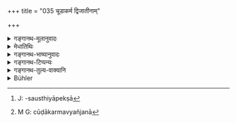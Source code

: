+++
title = "035 चूडाकर्म द्विजातीनाम्"

+++

<details><summary>गङ्गानथ-मूलानुवादः</summary>

In view or the injunctions or the Veda, the Tonsure-ceremony of all twice-born children should be performed, according to law, in the first year or the third.—(35)
</details>

<details><summary>मेधातिथिः</summary>

**चूडा** शिखा । तदर्थं कर्म **चूडाकर्म** । केषुचिन् मूर्द्धदेशेषु केशानां स्थापनां रचनाविशेषश् चैतच् चूडाकर्मोच्यते । **प्रथमवर्षे तृतीये वा** । ग्रहसौस्थित्या[^१६६] विकल्पः । **श्रुतिनोदनाद्** इत्य् अनुवादस् तन्मूलतयैव प्रामाण्यस्योक्तत्वात् । अथ वा श्रुतिशब्देन न विधायकान्य् एव वाक्यान्य् उच्यन्ते । किं तर्हि, मन्त्राः । ते च चूडाकर्म "याञ् जनाः"[^१६७] (पार्ग् ३.२.२) इतिवद् अदृष्टं प्रकाशयन्ति- "यत् क्षुरेण मार्जयेत" (पार्ग् २.१.१९) इत्यादि तेन समन्त्रकम् एतत् कर्मेत्य् उक्तं भवति । विशेषापेक्षायां गार्ह्यो विधिर् अङ्गीक्रियते । अतः शूद्रस्य नायं संस्कारः, द्विजातिग्रहणाच् च । अनियतकालं तु केशवपनं शूद्रस्यार्थप्राप्तं न निवार्यते ॥ २.३५ ॥


[^१६७]:
     M G: cūḍākarmavyañjanā


[^१६६]:
     J: -sausthiyāpekṣā
</details>

<details><summary>गङ्गानथ-भाष्यानुवादः</summary>

‘*Cūḍā*’ is the tuft of hair on the crown of the bead’; and the ceremony for the purpose of this is called ‘**Cū*ḍākarman*,’ ‘*Tonsure*’; this name ‘Tonsure’ is given to that ceremony which consists in the cutting of the hair in such a manner as to leave well-arranged tufts of hair on certain parts of the head.

This may be done ‘*in the first year or the third*’;—this option being due to considerations of the good and evil aspects of planets.

‘*In view of the injunctions of the Veda*’:—this is merely explanatory: the fact of the entire contents of the work being based upon the Veda having been already stated before. Or, the term may he taken here as not necessarily standing for the injunctive texts, but including the Mantras also; and as a matter of fact, we have the *mantra*, ‘*yatkṣureṇa mārjayet, etc*.,’ (*Pāraskara-gṛhyasūtra*, 2.1.1), which is indicative of the Tonsure-ceremony, in the same manner as the *Mantra* ‘*yāñjanā pratinandanti, etc*.,’ (*Pāraskara*,—3.2.2) indicates the
*Aṣṭakā-rites*. So that what the phrase means is that the ceremony
should be performed with *mantras*. As to the particular details (regarding the *mantras*, etc.), these are learnt from the *Gṛyhasūtra*.

From this it follows that this sacrament is not to he done for the
*Śūdra*; which is also clear from the mention of the ‘*twice-born*.’ As
for the *shaving of hair* without any restriction as to time, this is done for special purposes, and may he done for the Śūdra also: this is not interdicted.—(35)
</details>

<details><summary>गङ्गानथ-टिप्पन्यः</summary>

‘*Dharmataḥ*’—‘according to Law’ (Nārāyaṇa and Nandana);—‘for the sake
of spiritual merit’ (Kullūka).

This verse has been quoted in *Parāśaramādhava* (Saṃskāra, p. 605) for
the purpose of showing that even a boy who has not cut his teeth can be
‘one who has had Ids Tonsure performed.’

It is quoted in *Smṛti-tattva* (p. 653)—which points out that the time
most suited for the ceremony is the *third*, not the *first* year and it
bases this on the distinct declaration by Śaṅkha that—‘for the rite of
Tonsure, the third year is what has been accepted by all the
Gṛhyasūtras.’ It also quotes it on p. 922, with a view to show that the
time for the ceremony is not fixed, there being an option as to its
being done in the first, third, or even the fifth year.

It is quoted in *Vīramitrodaya* (Saṃskāra, p. 296), where it is
explained that the presence of the particle ‘vā,’ ‘or’, implies that the
rite may be performed in the *second* year also; this latter is also
sanctioned by a text from Yama.

*Madanapārijāta* (p. 34) also quotes it without adding any explanatory
notes.—It is quoted in *Smṛticandrikā* (Saṃskāra, p. 58);—in *Hemādri*
(Pariśeṣa, p. 742);—in *Saṃskāramayūkha* (pp. 29 and 128), which quotes
Medhātithi to the effect that the term ‘*dvijātīnām*’ indicates that
this rite is not to be performed for the Shudra.;—in *Nṛsiṃhaprasāda*
(Saṃskāra, p. 36c); and in *Gadādharapaddhati* (Kālasāra, p. 219).

Medhātithi has described this ceremony as that ‘which consists in the
cutting of the hair in such a manner as to leave well-arranged tufts of
hair on certain parts of the head.’

Further details have heen supplied in *Madanapārijāta* (p. 361), which
quotes *Lokākṣi* (called Laugākṣi in *Smṛtitattva*, p. 653) describing
the ‘**Cū*ḍā*’as ‘a line of hair, towards the right among the
*Vaśiṣṭhas*, on both sides among the *Airis* and *Kāśyapas*, and in five
places among the *Āṅgirasas*; some people keep a single line; others
only the top-tuft, shaped like the leaf of the banyan tree—and adds that
the exact form is to be determined by the *Gṛhyasūtra, of the man
concerned*.
</details>

<details><summary>गङ्गानथ-तुल्य-वाक्यानि</summary>

*Viṣṇu*, 27.12.—‘Tonsure is performed in the third year.’

*Yājñavalkya*, 1.12.—‘Tonsure is to be performed according to
family-custom.’

*Āśvalāyana-Gṛhyasūtrā*, 1.17.1.—‘Tonsure in the third year; or in
accordance with the custom of the family.’

*Pāraskara- Gṛhyasūtrā*, 2.1.2.—‘The performance of Ton-sure for the
one-year-old child: or during the third year.’

*Gobhila-Gṛhyasūtrā*, 1.9.1.—‘The performance of Tonsure in the third
year.’

*Vaśiṣṭha* (Vīramitrodaya-Saṃskāra, p. 296).—‘The performance of Tonsure
has been prescribed for all castes; by Tonsure is the life-span
enhanced, by Tonsure is it reduced. It should be performed during the
third or the fifth year, or according to the practice obtaining in the
family. It may be performed also during the seventh year from either
birth or the taking of the Fires.’

*Yama* (Vīramitrodaya-Saṃskāra, p. 996).—‘Before the completion of the
year, Tonsure should be performed; or during the second or the third
year.’

*Āśvalāyana* (Vīramitrodaya-Saṃskāra, p. 297).—‘Tonsure is recommended
during the third or the fifth year; or even earlier, but during the odd
year, or during the sixth year; or along with the Upanayana.’

*Bṛhaspati* (Vīramitrodaya-Saṃskāra, p. 296).—‘Counting either from
conception or from Birth,—during the fifth or the seventh year should be
performed for the male as well as the female child.’

*Nārada* (Vīramitrodaya-Saṃskāra, p. 996).—‘The learned recommend the
third vear from Birth as the best; the fifth and the seventh years from
Birth are to be regarded as mediocre and the worst time would he the
tenth or the eleventh year from Birth.—The Tonsure of children should he
performed either, before the end of the first year, or in the third or
fifth year, or according to the family-custom.’

*Atri* (Do., p. 298).—‘Tonsure during the third year is conducive to the
fulfilment of all desires; that during the first year is conducive to
longevity and Brāhmic glory; that during the fifth year leads to the
acquisition of cattle; during the even years, it is to be deprecated.’

*Nṛsiṃha* (Do.).—‘Tonsure is to be performed during either the first or
the third or the fifth year; after the lapse of the third part of the
year.’

*Laugākṣi* (Do., p. 299).—‘Tonsure should be performed during the third
year, after the lapse of its third part.’

\[The upshot of the whole is that Tonsure may he performed during any of
the following years—1st, 3rd, 5th, 7th, 10th, 11th,—or on the
Upanayana-day;—or according to the custom prevailing in the family.\]

\[The form in which the Tonsure is to be performed, the shape that is to
be given to the hair on the head, the keeping of the *Śikhā*,—all this
is described in detail in the Vīramitrodaya-Saṃskāra, p. 315.\]

*Baijavāpa* (Parāśaramādhava, p. 413).—‘Tonsure during the third year.’

*Śaṅkha* (Do.).—‘Tonsure during the third or the fifth vear.’

*Śaunaka* (Do.).—‘Tonsure during the third year, or according to the
family-custom.’

*Lokākṣi* (Do.).—‘For those belonging to the Vaśiṣṭha Gotra, the tuft is
towards the right, for those of Atri or Kāś-yapa, on both sides; for
those of Bhṛgu, it should be all shaven; for those of Aṅgiras, there are
five tufts; others have the tuft in the form of a semi-circle.’

*Śaṅkha-Likhita* (Aparārka, p. 29).—‘Tonsure during the third or the
fifth year.’

*Vyāsa* (Do.).—\[Lays down the auspicious days, etc.\]
</details>

<details><summary>Bühler</summary>

035	According to the teaching of the revealed texts, the Kudakarman (tonsure) must be performed, for the sake of spiritual merit, by all twice-born men in the first or third year.
</details>
